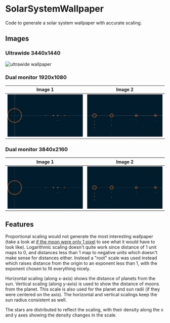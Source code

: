 # SolarSystemWallpaper
Code to generate a solar system wallpaper with accurate scaling.

## Images
### Ultrawide 3440x1440

![ultrawide wallpaper](images\3440x1440.png)

### Dual monitor 1920x1080

Image 1| Image 2
:-------------------------:|:-------------------------:
![dual monitor 1](images\1920x1080_part1of2.png)| ![dual monitor 2](images\1920x1080_part2of2.png)

### Dual monitor 3840x2160

Image 1| Image 2
:-------------------------:|:-------------------------:
![dual monitor 1](images\3840x2160_part1of2.png)| ![dual monitor 2](images\3840x2160_part2of2.png)

## Features
Proportional scaling would not generate the most interesting wallpaper (take a look at [if the moon were only 1 pixel](https://joshworth.com/dev/pixelspace/pixelspace_solarsystem.html) to see what it would have to look like). Logarithmic scaling doesn't quite work since distance of 1 unit maps to 0, and distances less than 1 map to negative units which doesn't make sense for distances either. Instead a "root" scale was used instead which raises distance from the origin to an exponent less than 1, with the exponent chosen to fit everything nicely.

Horizontal scaling (along x-axis) shows the distance of planets from the sun. Vertical scaling (along y-axis) is used to show the distance of moons from the planet. This scale is also used for the planet and sun radii (if they were centered on the axis). The horizontal and vertical scalings keep the sun radius consistent as well.

The stars are distributed to reflect the scaling, with their density along the x and y axes showing the density changes in the scale.
